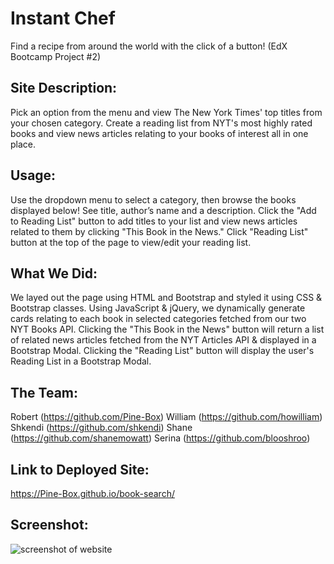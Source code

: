 # Instant Chef

Find a recipe from around the world with the click of a button! 
(EdX Bootcamp Project #2)

## Site Description:

Pick an option from the menu and view The New York Times' top titles from your chosen category. Create a reading list from NYT's most highly rated books and view news articles relating to your books of interest all in one place.

## Usage:

Use the dropdown menu to select a category, then browse the books displayed below! See title, author’s name and a description. Click the "Add to Reading List" button to add titles to your list and view news articles related to them by clicking "This Book in the News." Click "Reading List" button at the top of the page to view/edit your reading list. 

## What We Did:

We layed out the page using HTML and Bootstrap and styled it using CSS & Bootstrap classes. Using JavaScript & jQuery, we dynamically generate cards relating to each book in selected categories fetched from our two NYT Books API. Clicking the "This Book in the News" button will return a list of related news articles fetched from the NYT Articles API & displayed in a Bootstrap Modal. Clicking the "Reading List" button will display the user's Reading List in a Bootstrap Modal.

## The Team:

Robert (https://github.com/Pine-Box)
William (https://github.com/howilliam)
Shkendi (https://github.com/shkendi)
Shane (https://github.com/shanemowatt)
Serina (https://github.com/blooshroo)

## Link to Deployed Site:

https://Pine-Box.github.io/book-search/

## Screenshot:

![screenshot of website](./assets/images/landingpage.png)
